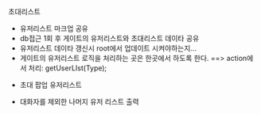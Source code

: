 초대리스트
- 유저리스트 마크업 공유
- db접근 1회 후 게이트의 유저리스트와 초대리스트 데이타 공유
- 유저리스트 데이타 갱신시 root에서 업데이트 시켜야하는지...
- 게이트의 유저리스트 로직을 처리하는 곳은 한곳에서 하도록 한다.
==> action에서 처리: getUserLIst(Type);

* 초대 팝업 유저리스트
- 대화자를 제외한 나머지 유저 리스트 출력
